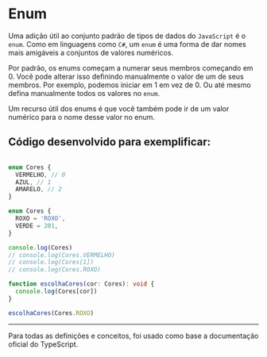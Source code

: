 # Enum

Uma adição útil ao conjunto padrão de tipos de dados do `JavaScript` é o `enum`. Como em linguagens como `C#`, um `enum` é uma forma de dar nomes mais amigáveis ​​a conjuntos de valores numéricos.

Por padrão, os enums começam a numerar seus membros começando em 0. Você pode alterar isso definindo manualmente o valor de um de seus membros. Por exemplo, podemos iniciar em 1 em vez de 0. Ou até mesmo defina manualmente todos os valores no `enum`.

Um recurso útil dos enums é que você também pode ir de um valor numérico para o nome desse valor no enum.

## Código desenvolvido para exemplificar:

~~~typescript

enum Cores {
  VERMELHO, // 0
  AZUL, // 1
  AMARELO, // 2
}

enum Cores {
  ROXO = 'ROXO',
  VERDE = 201,
}

console.log(Cores)
// console.log(Cores.VERMELHO)
// console.log(Cores[1])
// console.log(Cores.ROXO)

function escolhaCores(cor: Cores): void {
  console.log(Cores[cor])
}

escolhaCores(Cores.ROXO)

~~~

---
Para todas as definições e conceitos, foi usado como base a documentação oficial do TypeScript.
